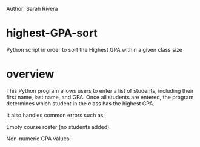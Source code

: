Author: Sarah Rivera

# highest-GPA-sort
Python script in order to sort the Highest GPA within a given class size

# overview 
This Python program allows users to enter a list of students, including their first name, last name, and GPA.
Once all students are entered, the program determines which student in the class has the highest GPA.

It also handles common errors such as:

Empty course roster (no students added).

Non-numeric GPA values.

